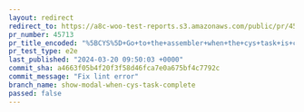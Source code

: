 ```yaml
---
layout: redirect
redirect_to: https://a8c-woo-test-reports.s3.amazonaws.com/public/pr/45713/e2e/index.html
pr_number: 45713
pr_title_encoded: "%5BCYS%5D+Go+to+the+assembler+when+the+cys+task+is+completed"
pr_test_type: e2e
last_published: "2024-03-20 09:50:03 +0000"
commit_sha: a4663f05b4f20f3f58d46fca7e0a675bf4c7792c
commit_message: "Fix lint error"
branch_name: show-modal-when-cys-task-complete
passed: false
---
```

